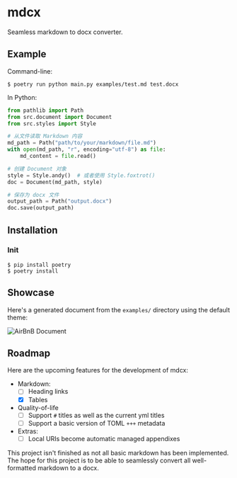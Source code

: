 # mdcx

Seamless markdown to docx converter.

## Example

Command-line:

```shell
$ poetry run python main.py examples/test.md test.docx
```

In Python:

```python
from pathlib import Path
from src.document import Document
from src.styles import Style

# 从文件读取 Markdown 内容
md_path = Path("path/to/your/markdown/file.md")
with open(md_path, "r", encoding="utf-8") as file:
    md_content = file.read()

# 创建 Document 对象
style = Style.andy()  # 或者使用 Style.foxtrot()
doc = Document(md_path, style)

# 保存为 docx 文件
output_path = Path("output.docx")
doc.save(output_path)
```

## Installation

### Init
```shell
$ pip install poetry
$ poetry install
```

## Showcase

Here's a generated document from the `examples/` directory using the default theme:

![AirBnB Document](examples/images/airbnb.png)

## Roadmap

Here are the upcoming features for the development of mdcx:

- Markdown:
  - [ ] Heading links
  - [x] Tables
- Quality-of-life
  - [ ] Support `#` titles as well as the current yml titles
  - [ ] Support a basic version of TOML `+++` metadata
- Extras:
  - [ ] Local URIs become automatic managed appendixes

This project isn't finished as not all basic markdown has been implemented. The hope for this project is to be able to seamlessly convert all well-formatted markdown to a docx.
